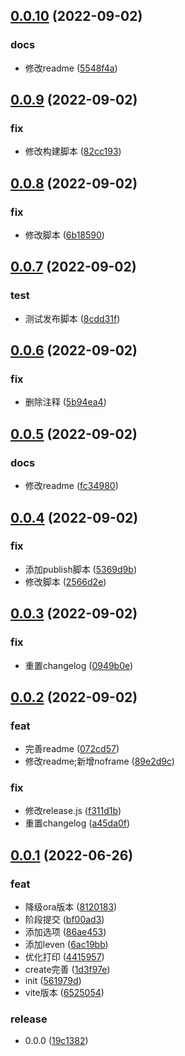 ## [0.0.10](https://github.com/galaxy-s10/billd-cli/compare/v0.0.9...v0.0.10) (2022-09-02)


### docs

* 修改readme ([5548f4a](https://github.com/galaxy-s10/billd-cli/commit/5548f4af5641cef763f89aee7a31a3427cef0d62))



## [0.0.9](https://github.com/galaxy-s10/billd-cli/compare/v0.0.8...v0.0.9) (2022-09-02)


### fix

* 修改构建脚本 ([82cc193](https://github.com/galaxy-s10/billd-cli/commit/82cc193c66a1e7dbbb89f8c68db7b8b114490db7))



## [0.0.8](https://github.com/galaxy-s10/billd-cli/compare/v0.0.7...v0.0.8) (2022-09-02)


### fix

* 修改脚本 ([6b18590](https://github.com/galaxy-s10/billd-cli/commit/6b185906eff9a2f095797e2f39cc939501602bf4))



## [0.0.7](https://github.com/galaxy-s10/billd-cli/compare/v0.0.6...v0.0.7) (2022-09-02)


### test

* 测试发布脚本 ([8cdd31f](https://github.com/galaxy-s10/billd-cli/commit/8cdd31f4c7cf55fa752fd16c578694f036487a5b))



## [0.0.6](https://github.com/galaxy-s10/billd-cli/compare/v0.0.5...v0.0.6) (2022-09-02)


### fix

* 删除注释 ([5b94ea4](https://github.com/galaxy-s10/billd-cli/commit/5b94ea4e751b930ccf1561e828ff30bdc96e2e16))



## [0.0.5](https://github.com/galaxy-s10/billd-cli/compare/v0.0.4...v0.0.5) (2022-09-02)


### docs

* 修改readme ([fc34980](https://github.com/galaxy-s10/billd-cli/commit/fc34980cbbb77c9c026df89644c2b17f9f465878))



## [0.0.4](https://github.com/galaxy-s10/billd-cli/compare/v0.0.3...v0.0.4) (2022-09-02)


### fix

* 添加publish脚本 ([5369d9b](https://github.com/galaxy-s10/billd-cli/commit/5369d9b15438272f602ff8ceeb3ff19187f500e2))
* 修改脚本 ([2566d2e](https://github.com/galaxy-s10/billd-cli/commit/2566d2ea3dd3cce0cf97f3fa2fb7b55551adc7a2))



## [0.0.3](https://github.com/galaxy-s10/billd-cli/compare/v0.0.2...v0.0.3) (2022-09-02)


### fix

* 重置changelog ([0949b0e](https://github.com/galaxy-s10/billd-cli/commit/0949b0eadb4f4e0a8eec246a0d57e73bf0bf439e))



## [0.0.2](https://github.com/galaxy-s10/billd-cli/compare/v0.0.1...v0.0.2) (2022-09-02)


### feat

* 完善readme ([072cd57](https://github.com/galaxy-s10/billd-cli/commit/072cd5706b375282126dfa36deaf3f9723dfc519))
* 修改readme;新增noframe ([89e2d9c](https://github.com/galaxy-s10/billd-cli/commit/89e2d9c3edb1c76d17b2bb0a0c100c0b4fea4d14))

### fix

* 修改release.js ([f311d1b](https://github.com/galaxy-s10/billd-cli/commit/f311d1b48cf9f8eed6c72561fa393d3d8655504e))
* 重置changelog ([a45da0f](https://github.com/galaxy-s10/billd-cli/commit/a45da0f2b80ca7c0442beb212c34d1bed8bd7eea))



## [0.0.1](https://github.com/galaxy-s10/billd-cli/compare/561979df40319fdbf8f8302f43f4cd450b30b8ce...v0.0.1) (2022-06-26)


### feat

* 降级ora版本 ([8120183](https://github.com/galaxy-s10/billd-cli/commit/81201834abbbb172968b5e218125410da0e0b2eb))
* 阶段提交 ([bf00ad3](https://github.com/galaxy-s10/billd-cli/commit/bf00ad39817072079003b6d238069949615086e6))
* 添加选项 ([86ae453](https://github.com/galaxy-s10/billd-cli/commit/86ae453aae35b2e94f170daab26a2e65225c9eb4))
* 添加leven ([6ac19bb](https://github.com/galaxy-s10/billd-cli/commit/6ac19bb28d0b4a20d3dbfbdf9ac8cff1230238ba))
* 优化打印 ([4415957](https://github.com/galaxy-s10/billd-cli/commit/44159573e9aa92398c769dda5285439285d486ad))
* create完善 ([1d3f97e](https://github.com/galaxy-s10/billd-cli/commit/1d3f97e32bffe943be361764bed0256745adad71))
* init ([561979d](https://github.com/galaxy-s10/billd-cli/commit/561979df40319fdbf8f8302f43f4cd450b30b8ce))
* vite版本 ([6525054](https://github.com/galaxy-s10/billd-cli/commit/6525054c32d93d7361b0ce7f3798a6f12594081f))

### release

* 0.0.0 ([19c1382](https://github.com/galaxy-s10/billd-cli/commit/19c13821c54b434b8795da4c228661bd5e4b16d3))



